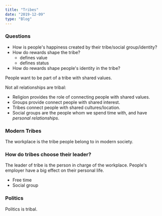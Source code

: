 ```yaml
---
title: "Tribes"
date: "2019-12-09"
type: "Blog"
---
```

### Questions
- How is people's happiness created by their tribe/social group/identity?
- How do rewards shape the tribe?
  - defines value
  - defines status
- How do rewards shape people's identity in the tribe?

People want to be part of a tribe with shared values. 

Not all relationships are tribal:
- Religion provides the role of connecting people with shared values. 
- Groups provide connect people with shared interest. 
- Tribes connect people with shared cultures/location.
- Social groups are the people whom we spend time with, and have *personal relationships*.

### Modern Tribes

The workplace is the tribe people belong to in modern society. 

### How do tribes choose their leader?

The leader of tribe is the person in charge of the workplace. People's employer have a big effect on their personal life.

- Free time
- Social group

### Politics
Politics is tribal.